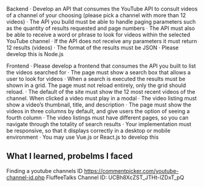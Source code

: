 Backend
· Develop an API that consumes the YouTube API to consult videos of a channel of your choosing (please pick a channel with more than 12 videos)
· The API you build must be able to handle paging parameters such as the quantity of results requested and page numbers
· The API must also be able to receive a word or phrase to look for videos within the selected YouTube channel
· If the API does not receive any parameters it must return 12 results (videos)
· The format of the results must be JSON
· Please develop this is Node.js

Frontend
· Please develop a frontend that consumes the API you built to list the videos searched for
· The page must show a search box that allows a user to look for videos
· When a search is executed the results must be shown in a grid. The page must not reload entirely, only the grid should reload.
· The default of the site must show the 12 most recent videos of the channel. When clicked a video must play in a modal
· The video listing must show a video’s thumbnail, title, and description
· The page must show the videos in three columns by default, and give users the option of seeing a fourth column
· The video listings must have different pages, so you can navigate through the totality of search results
· Your implementation must be responsive, so that it displays correctly in a desktop or mobile environment
· You may use Vue.js or React.js to develop this

## What I learned, probelms I faced

Finding a youtube channels ID
https://commentpicker.com/youtube-channel-id.php
FluffeeTalks Channel ID: UCBh8XcZST_JTHt-IZDxT_pQ
